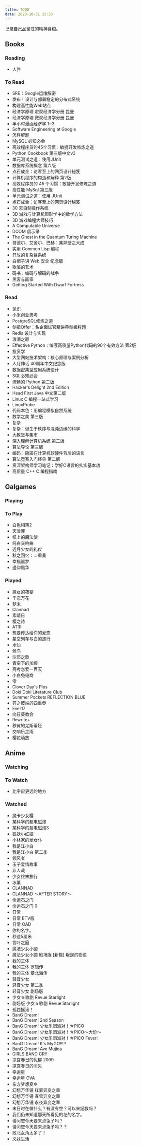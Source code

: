 ```yaml
---
title: TODO
date: 2023-10-31 15:30
---
```


记录自己品鉴过的精神食粮。

## Books

### Reading

- 人件

### To Read

- SRE：Google运维解密
- 发布！设计与部署稳定的分布式系统
- 构建高性能Web站点
- 经济学原理 宏观经济学分册 昆曼
- 经济学原理 微观经济学分册 昆曼
- 半小时漫画经济学 1~3
- Software Engineering at Google
- 怎样解题
- MySQL 必知必会
- 高效程序员的45个习惯：敏捷开发修炼之道
- Python Cookbook 第三版中文v3
- 单元测试之道：使用JUnit
- 数据库系统概念 第六版
- 点石成金：访客至上的网页设计秘笈
- 计算机程序的构造和解释 第2版
- 高效程序员的 45 个习惯：敏捷开发修炼之道
- 高性能 MySql 第三版
- 单元测试之道：使用 JUnit
- 点石成金：访客至上的网页设计秘笈
- 30 天自制操作系统
- 3D 游戏与计算机图形学中的数学方法
- 3D 游戏编程大师技巧
- A Computable Universe
- DOOM 启示录
- The Ghost in the Quantum Turing Machine
- 哥德尔、艾舍尔、巴赫：集异壁之大成
- 实用 Common Lisp 编程
- 开放的复杂巨系统
- 白帽子讲 Web 安全 纪念版
- 欺骗的艺术
- 码书：编码与解码的战争
- 黑客与画家
- Getting Started With Dwarf Fortress

### Read

- 见识
- 小米创业思考
- PostgreSQL修炼之道
- 剑指Offer：名企面试官精讲典型编程题
- Redis 设计与实现
- 浪潮之巅
- Effective Python：编写高质量Python代码的90个有效方法 第2版
- 投资学
- 大型网站技术架构：核心原理与案例分析
- 人月神话 40周年中文纪念版
- 数据密集型应用系统设计
- SQL必知必会
- 流畅的 Python 第二版
- Hacker's Delight 2nd Edition
- Head First Java 中文第二版
- Linux C 编程一站式学习
- LinuxProbe
- 代码本色：用编程模拟自然系统
- 数学之美 第三版
- 复杂
- 复杂：诞生于秩序与混沌边缘的科学
- 大教堂与集市
- 深入理解计算机系统 第二版
- 算法导论 第三版
- 编码：隐匿在计算机软硬件背后的语言
- 算法竞赛入门经典 第二版
- 资深架构师学习笔记：学好C语言的扎实基本功
- 高质量 C++ C 编程指南

## Galgames

### Playing

### To Play

- 白色相簿2
- 天津罪
- 纸上的魔法使
- 纯白交响曲
- 近月少女的礼仪
- 秋之回忆：二重奏
- 幸福噩梦
- 遥仰凰华

### Played

- 魔女的夜宴
- 千恋万花
- 梦末
- Clannad
- 素晴日
- 樱之诗
- ATRI
- 想要传达给你的爱恋
- 星空列车与白的旅行
- 水仙
- 候鸟
- 沙耶之歌
- 青空下的加缪
- 高考恋爱一百天
- 小白兔电商
- 雫
- Clover Day's Plus
- Doki Doki Literature Club
- Summer Pockets REFLECTION BLUE
- 苍之彼端的四重奏
- Ever17
- 向日葵教会
- Rewrite+
- 秽翼的尤斯蒂娅
- 交响乐之雨
- 樱花萌放

## Anime

### Watching

### To Watch

- 比宇宙更远的地方

### Watched

- 魔卡少女樱
- 某科学的超电磁炮
- 某科学的超电磁炮S
- 狐妖小红娘
- 小林家的龙女仆
- 我是江小白
- 我是江小白 第二季
- 领风者
- 玉子爱情故事
- 非人哉
- 少女终末旅行
- 冰菓
- CLANNAD
- CLANNAD 〜AFTER STORY〜
- 命运石之门
- 命运石之门 0
- 日常
- 日常 ETV版
- 日常 OAD
- 你的名字。
- 秒速5厘米
- 言叶之庭
- 魔法少女小圆
- 魔法少女小圆 剧场版 \[新篇\] 叛逆的物语
- 我的三体
- 我的三体 罗辑传
- 我的三体 章北海传
- 轻音少女
- 轻音少女 第二季
- 轻音少女 剧场版
- 少女☆歌剧 Revue Starlight
- 剧场版 少女☆歌剧 Revue Starlight
- 孤独摇滚！
- BanG Dream!
- BanG Dream! 2nd Season
- BanG Dream! 少女乐团派对！☆PICO
- BanG Dream! 少女乐团派对！☆PICO～大份～
- BanG Dream! 少女乐团派对！☆PICO Fever!
- BanG Dream! It's MyGO!!!!!
- BanG Dream! Ave Mujica
- GIRLS BAND CRY
- 凉宫春日的忧郁 2009
- 凉宫春日的消失
- 幸运星
- 幸运星 OVA
- 东方梦想夏乡
- 幻想万华镜 红雾异变之章
- 幻想万华镜 春雪异变之章
- 幻想万华镜 永夜异变之章
- 末日时在做什么？有没有空？可以来拯救吗？
- 我们仍未知道那天所看见的花的名字。
- 请问您今天要来点兔子吗？
- 请问您今天要来点兔子吗？？
- 败北女角太多了！
- 义妹生活
